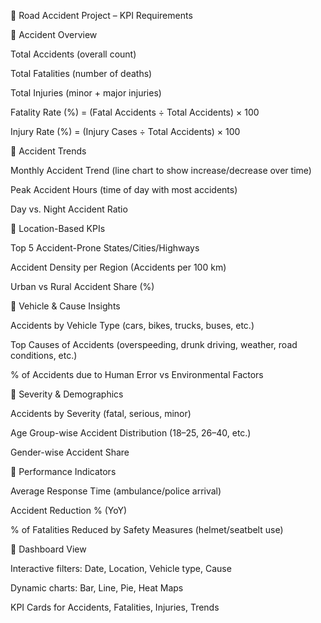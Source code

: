🚦 Road Accident Project – KPI Requirements

📌 Accident Overview

Total Accidents (overall count)

Total Fatalities (number of deaths)

Total Injuries (minor + major injuries)

Fatality Rate (%) = (Fatal Accidents ÷ Total Accidents) × 100

Injury Rate (%) = (Injury Cases ÷ Total Accidents) × 100

📌 Accident Trends

Monthly Accident Trend (line chart to show increase/decrease over time)

Peak Accident Hours (time of day with most accidents)

Day vs. Night Accident Ratio

📌 Location-Based KPIs

Top 5 Accident-Prone States/Cities/Highways

Accident Density per Region (Accidents per 100 km)

Urban vs Rural Accident Share (%)

📌 Vehicle & Cause Insights

Accidents by Vehicle Type (cars, bikes, trucks, buses, etc.)

Top Causes of Accidents (overspeeding, drunk driving, weather, road conditions, etc.)

% of Accidents due to Human Error vs Environmental Factors

📌 Severity & Demographics

Accidents by Severity (fatal, serious, minor)

Age Group-wise Accident Distribution (18–25, 26–40, etc.)

Gender-wise Accident Share

📌 Performance Indicators

Average Response Time (ambulance/police arrival)

Accident Reduction % (YoY)

% of Fatalities Reduced by Safety Measures (helmet/seatbelt use)

📌 Dashboard View

Interactive filters: Date, Location, Vehicle type, Cause

Dynamic charts: Bar, Line, Pie, Heat Maps

KPI Cards for Accidents, Fatalities, Injuries, Trends
